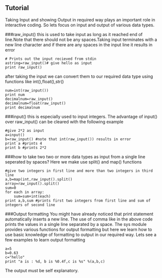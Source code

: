 Tutorial
--------
Taking Input and showing Output in required way plays an important role in interactive coding. So lets focus on input and
output of various data types.

###raw_input()
this is used to take input as long as it reached end of line.Note that there should not be any spaces.Taking input terminates with a new line character and if there are any spaces in the input line it results in error

    # Prints out the input recieved from stdin
    astring=raw_input()# give hello as input
    print raw_input()

after taking the input we can convert them to our required data type using functions like int(),float(),str()

    num=int(raw_input())
    print num
    decimalnum=raw_input()
    decimalnum=float(raw_input()
    print decimalnum

###input()
this is especially used to input integers. The advantage of input() over raw_input() can be cleared with the following example

    #give 2*2 as input
    a=input()
    b=raw_input() #note that int(raw_input()) results in error
    print a #prints 4
    print b #prints 2*2

###how to take two two or more data types as input from a single line seperated by spaces?
Here we make use split() and map() functions

    #give two integers in first line and more than two integers in third line
    a,b=map(int,raw_input().split()
    array=raw_input().split()
    sum=0
    for each in array:
        sum=sum+int(each)
    print a,b,sum #prints first two integers from first line and sum of integers of second line

###Output formatting
You might have already noticed that print statement automatically inserts a new line. The use of comma like in the above code prints the values in a single line separated by a space.
The sys module provides various functions for output formatting but here we learn how to use basic knowledge of formatting to output in our required way. Lets see a few examples to learn output formatting

    a=5
    b=0.63
    c="hello"
    print "a is : %d, b is %0.4f,c is %s" %(a,b,c)

The output must be self explanatory.
